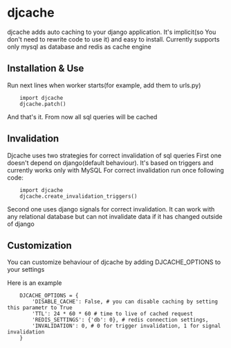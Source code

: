 # djcache

djcache adds auto caching to your django application. It's implicit(so You 
don't need to rewrite code to use it) and easy to install.
Currently supports only mysql as database and redis as cache engine

## Installation & Use

Run next lines when worker starts(for example, add them to urls.py)

        import djcache
        djcache.patch()

And that's it. From now all sql queries will be cached

## Invalidation

Djcache uses two strategies for correct invalidation of sql queries
First one doesn't depend on django(default behaviour). 
It's based on triggers and currently works only with MySQL 
For correct invalidation run once following code:

        import djcache
        djcache.create_invalidation_triggers()

Second one uses django signals for correct invalidation.
It can work with any relational database but can not invalidate data if it has changed outside of django

## Customization

You can customize behaviour of djcache by adding DJCACHE_OPTIONS to your settings

Here is an example
    
        DJCACHE_OPTIONS = {
            'DISABLE_CACHE': False, # you can disable caching by setting this parametr to True
            'TTL': 24 * 60 * 60 # time to live of cached request
            'REDIS_SETTINGS': {'db': 0}, # redis connection settings,
            'INVALIDATION': 0, # 0 for trigger invalidation, 1 for signal invalidation
        }
